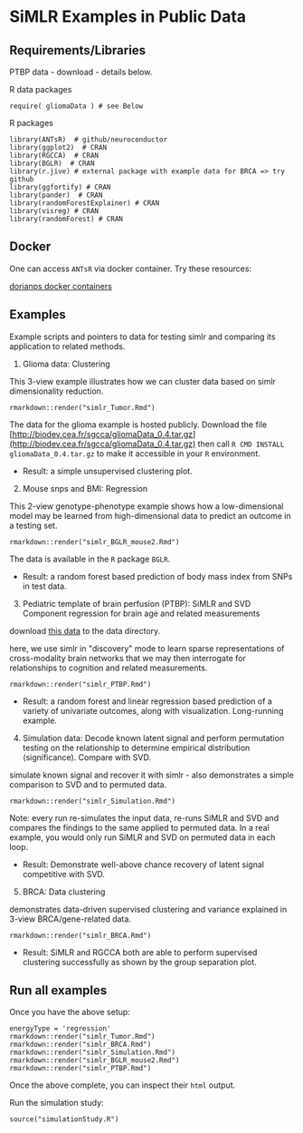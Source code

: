 # SiMLR Examples in Public Data

## Requirements/Libraries

PTBP data - download - details below.

R data packages
```
require( gliomaData ) # see Below
```

R packages

```
library(ANTsR)  # github/neuroconductor
library(ggplot2)  # CRAN
library(RGCCA)  # CRAN
library(BGLR)  # CRAN
library(r.jive) # external package with example data for BRCA => try github
library(ggfortify) # CRAN
library(pander)  # CRAN
library(randomForestExplainer) # CRAN
library(visreg) # CRAN
library(randomForest) # CRAN
```

## Docker

One can access `ANTsR` via docker container.  Try these resources:

[dorianps docker containers](https://github.com/dorianps/docker)

## Examples

Example scripts and pointers to data for testing simlr and comparing its
application to related methods.

1. Glioma data: Clustering

This 3-view example illustrates how we can cluster data based on simlr dimensionality
reduction.

```
rmarkdown::render("simlr_Tumor.Rmd")
```

The data for the glioma example is hosted publicly.  Download the file
[http://biodev.cea.fr/sgcca/gliomaData_0.4.tar.gz](http://biodev.cea.fr/sgcca/gliomaData_0.4.tar.gz)
then call `R CMD INSTALL gliomaData_0.4.tar.gz` to make it accessible in your
`R` environment.

- Result: a simple unsupervised clustering plot.


2. Mouse snps and BMI:  Regression

This 2-view genotype-phenotype example shows how a low-dimensional model may be
learned from high-dimensional data to predict an outcome in a testing set.

```
rmarkdown::render("simlr_BGLR_mouse2.Rmd")
```

The data is available in the `R` package `BGLR`.

- Result: a random forest based prediction of body mass index from SNPs in test data.


3. Pediatric template of brain perfusion (PTBP): SiMLR and SVD Component
regression for brain age and related measurements

download [this data](https://figshare.com/articles/PTBP_Matrices/11900229)
to the data directory.

here, we use simlr in "discovery" mode to learn sparse representations of
cross-modality brain networks that we may then interrogate for relationships
to cognition and related measurements.

```
rmarkdown::render("simlr_PTBP.Rmd")
```

- Result: a random forest and linear regression based prediction of a variety
of univariate outcomes, along with visualization.  Long-running example.


4. Simulation data: Decode known latent signal and perform permutation testing
on the relationship to determine empirical distribution (significance).  Compare with SVD.

simulate known signal and recover it with simlr - also demonstrates a simple
comparison to SVD and to permuted data.

```
rmarkdown::render("simlr_Simulation.Rmd")
```

Note: every run re-simulates the input data, re-runs SiMLR and SVD and compares
the findings to the same applied to permuted data.  In a real example, you would
only run SiMLR and SVD on permuted data in each loop.

- Result: Demonstrate well-above chance recovery of latent signal competitive
with SVD.


5. BRCA: Data clustering

demonstrates data-driven supervised clustering and variance explained in 3-view
BRCA/gene-related data.

```
rmarkdown::render("simlr_BRCA.Rmd")
```

- Result: SiMLR and RGCCA both are able to perform supervised clustering successfully
as shown by the group separation plot.


## Run all examples

Once you have the above setup:

```
energyType = 'regression'
rmarkdown::render("simlr_Tumor.Rmd")
rmarkdown::render("simlr_BRCA.Rmd")
rmarkdown::render("simlr_Simulation.Rmd")
rmarkdown::render("simlr_BGLR_mouse2.Rmd")
rmarkdown::render("simlr_PTBP.Rmd")
```

Once the above complete, you can inspect their `html` output.

Run the simulation study:

```
source("simulationStudy.R")
```
